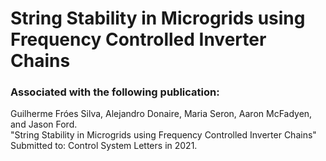 # String Stability in Microgrids using Frequency Controlled Inverter Chains
### Associated with the following publication:

Guilherme Fróes Silva, Alejandro Donaire, Maria Seron, Aaron McFadyen, and Jason Ford. \
"String Stability in Microgrids using Frequency Controlled Inverter Chains" \
Submitted to: Control System Letters in 2021.
